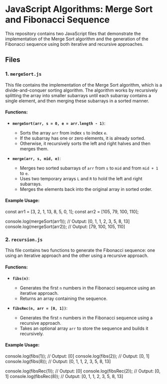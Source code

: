 # JavaScript Algorithms: Merge Sort and Fibonacci Sequence

This repository contains two JavaScript files that demonstrate the implementation of the Merge Sort algorithm and the generation of the Fibonacci sequence using both iterative and recursive approaches.

## Files

### 1. `mergeSort.js`

This file contains the implementation of the Merge Sort algorithm, which is a divide-and-conquer sorting algorithm. The algorithm works by recursively splitting the array into smaller subarrays until each subarray contains a single element, and then merging these subarrays in a sorted manner.

#### Functions:
- **`mergeSort(arr, s = 0, e = arr.length - 1)`**: 
  - Sorts the array `arr` from index `s` to index `e`.
  - If the subarray has one or zero elements, it is already sorted.
  - Otherwise, it recursively sorts the left and right halves and then merges them.
  
- **`merge(arr, s, mid, e)`**: 
  - Merges two sorted subarrays of `arr` from `s` to `mid` and from `mid + 1` to `e`.
  - Uses two temporary arrays `L` and `R` to hold the left and right subarrays.
  - Merges the elements back into the original array in sorted order.

#### Example Usage:

const arr1 = [3, 2, 1, 13, 8, 5, 0, 1];
const arr2 = [105, 79, 100, 110];

console.log(mergeSort(arr1)); // Output: [0, 1, 1, 2, 3, 5, 8, 13]
console.log(mergeSort(arr2)); // Output: [79, 100, 105, 110]

### 2. `recursion.js`

This file contains two functions to generate the Fibonacci sequence: one using an iterative approach and the other using a recursive approach.

#### Functions:
- **`fibs(n)`**: 
  - Generates the first `n` numbers in the Fibonacci sequence using an iterative approach.
  - Returns an array containing the sequence.

- **`fibsRec(n, arr = [0, 1])`**: 
  - Generates the first `n` numbers in the Fibonacci sequence using a recursive approach.
  - Takes an optional array `arr` to store the sequence and builds it recursively.

#### Example Usage:

console.log(fibs(1)); // Output: [0]
console.log(fibs(2)); // Output: [0, 1]
console.log(fibs(8)); // Output: [0, 1, 1, 2, 3, 5, 8, 13]

console.log(fibsRec(1)); // Output: [0]
console.log(fibsRec(2)); // Output: [0, 1]
console.log(fibsRec(8)); // Output: [0, 1, 1, 2, 3, 5, 8, 13]